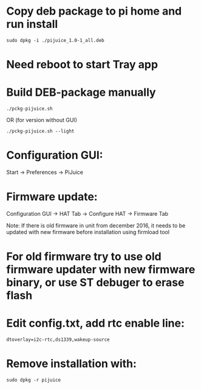 # Copy deb package to pi home and run install
`sudo dpkg -i ./pijuice_1.0-1_all.deb`

# Need reboot to start Tray app

# Build DEB-package manually
`./pckg-pijuice.sh`

OR (for version without GUI)

`./pckg-pijuice.sh --light`

# Configuration GUI:
Start -> Preferences -> PiJuice

# Firmware update:
Configuration GUI -> HAT Tab -> Configure HAT -> Firmware Tab

Note: If there is old firmware in unit from december 2016, it needs to be updated with new firmware before installation using firmload tool

# For old firmware try to use old firmware updater with new firmware binary, or use ST debuger to erase flash

# Edit config.txt, add rtc enable line:
`dtoverlay=i2c-rtc,ds1339,wakeup-source`

# Remove installation with:
`sudo dpkg -r pijuice`
